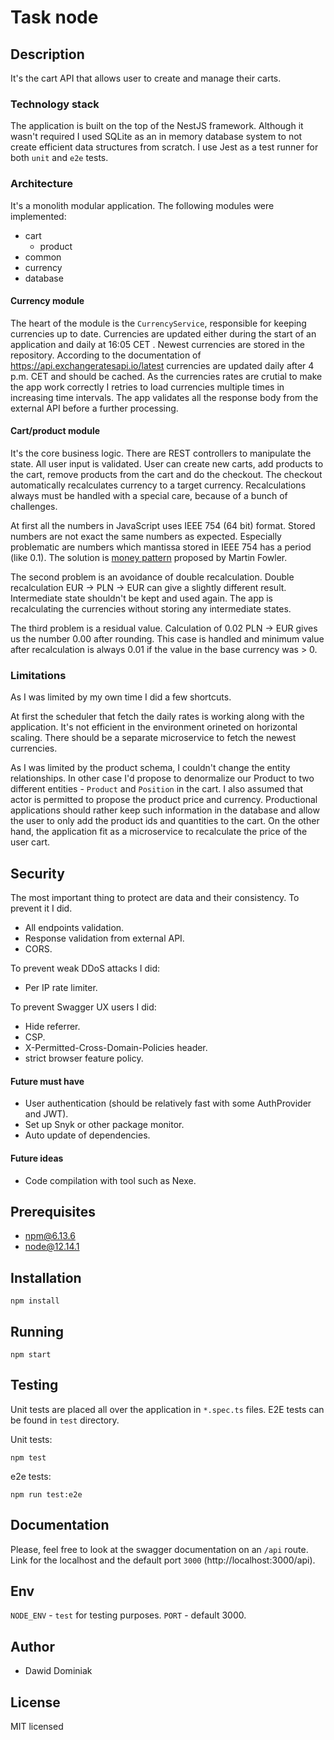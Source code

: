 # Task node

## Description

It's the cart API that allows user to create and manage their carts.

### Technology stack

The application is built on the top of the NestJS framework.
Although it wasn't required I used SQLite as an in memory database system
to not create efficient data structures from scratch.
I use Jest as a test runner for both `unit` and `e2e` tests.

### Architecture

It's a monolith modular application.
The following modules were implemented:

- cart
  - product
- common
- currency
- database

#### Currency module
The heart of the module is the `CurrencyService`, responsible for keeping currencies up to date. Currencies are updated either during the start of an application and daily at 16:05 CET . Newest currencies are stored in the repository. According to the documentation of https://api.exchangeratesapi.io/latest currencies are updated daily after 4 p.m. CET and should be cached. As the currencies rates are crutial to make the app work correctly I retries to load currencies multiple times in increasing time intervals. The app validates all the response body from the external API before a further processing.

#### Cart/product module

It's the core business logic. There are REST controllers to manipulate the state. All user input is validated. User can create new carts, add products to the cart, remove products from the cart and do the checkout. The checkout automatically recalculates currency to a target currency. Recalculations always must be handled with a special care, because of a bunch of challenges.

At first all the numbers in JavaScript uses IEEE 754 (64 bit) format. Stored numbers are not exact the same numbers as expected. Especially problematic are numbers which mantissa stored in IEEE 754 has a period (like 0.1). The solution is [money pattern](https://www.martinfowler.com/eaaCatalog/money.html) proposed by Martin Fowler.

The second problem is an avoidance of double recalculation. Double recalculation EUR -> PLN -> EUR can give a slightly different result. Intermediate state shouldn't be kept and used again. The app is recalculating the currencies without storing any intermediate states.

The third problem is a residual value. Calculation of 0.02 PLN -> EUR gives us the number 0.00 after rounding. This case is handled and minimum value after recalculation is always 0.01 if the value in the base currency was > 0.

### Limitations
As I was limited by my own time I did a few shortcuts.

At first the scheduler that fetch the daily rates is working along with the application.
It's not efficient in the environment orineted on horizontal scaling.
There should be a separate microservice to fetch the newest currencies.

As I was limited by the product schema, I couldn't change the entity relationships. In other case I'd propose to denormalize our Product to two different entities - `Product` and `Position` in the cart. I also assumed that actor is permitted to propose the product price and currency. Productional applications should rather keep such information in the database and allow the user to only add the product ids and quantities to the cart. On the other hand, the application fit as a microservice to recalculate the price of the user cart.

## Security

The most important thing to protect are data and their consistency. To prevent it I did.

- All endpoints validation.
- Response validation from external API.
- CORS.

To prevent weak DDoS attacks I did:
- Per IP rate limiter.

To prevent Swagger UX users I did:
- Hide referrer.
- CSP.
- X-Permitted-Cross-Domain-Policies header.
- strict browser feature policy.

#### Future must have
- User authentication (should be relatively fast with some AuthProvider and JWT).
- Set up Snyk or other package monitor.
- Auto update of dependencies.

#### Future ideas
- Code compilation with tool such as Nexe.

## Prerequisites

- npm@6.13.6
- node@12.14.1

## Installation

```
npm install
```

## Running
```
npm start
```

## Testing
Unit tests are placed all over the application in `*.spec.ts` files.
E2E tests can be found in `test` directory.

Unit tests:
```
npm test
```

e2e tests:
```
npm run test:e2e
```

## Documentation

Please, feel free to look at the swagger documentation on an `/api` route.
Link for the localhost and the default port `3000` (http://localhost:3000/api).

## Env

`NODE_ENV` - `test` for testing purposes.
`PORT` - default 3000.

## Author

- Dawid Dominiak

## License
MIT licensed
